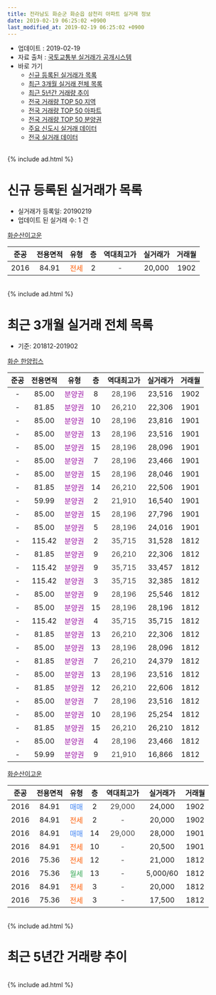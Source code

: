 ```yaml
---
title: 전라남도 화순군 화순읍 삼천리 아파트 실거래 정보
date: 2019-02-19 06:25:02 +0900
last_modified_at: 2019-02-19 06:25:02 +0900
---
```


* 업데이트 : 2019-02-19
* 자료 출처 : [국토교통부 실거래가 공개시스템](http://rt.molit.go.kr)
* 바로 가기
    * [신규 등록된 실거래가 목록](#신규-등록된-실거래가-목록)
    * [최근 3개월 실거래 전체 목록](#최근-3개월-실거래-전체-목록)
    * [최근 5년간 거래량 추이](#최근-5년간-거래량-추이)
    * [전국 거래량 TOP 50 지역](https://inasie.github.io/apt-trade-info/최근-3개월-전국에서-가장-거래가-많이-발생한-지역)
    * [전국 거래량 TOP 50 아파트](https://inasie.github.io/apt-trade-info/최근-3개월-전국에서-가장-거래가-많이-발생한-아파트)
    * [전국 거래량 TOP 50 분양권](https://inasie.github.io/apt-trade-info/최근-3개월-전국에서-가장-거래가-많이-발생한-분양권)
    * [주요 신도시 실거래 데이터](https://inasie.github.io/apt-trade-info/주요-신도시)
    * [전국 실거래 데이터](https://inasie.github.io/apt-trade-info/전국)
<br>
{% include ad.html %}
<br>

# 신규 등록된 실거래가 목록
* 실거래가 등록일: 20190219
* 업데이트 된 실거래 수: 1 건


[화순산이고운](https://search.naver.com/search.naver?query=%EC%A0%84%EB%9D%BC%EB%82%A8%EB%8F%84+%ED%99%94%EC%88%9C%EA%B5%B0+%ED%99%94%EC%88%9C%EC%9D%8D+%EC%82%BC%EC%B2%9C%EB%A6%AC+%ED%99%94%EC%88%9C%EC%82%B0%EC%9D%B4%EA%B3%A0%EC%9A%B4)

|준공|전용면적|유형|층|역대최고가|실거래가|거래월|
|:---:|:---:|:---:|:---:|:---:|:---:|:---:|
|2016|84.91|<span style="color:#ff5a00">전세</span>|2|<span style="color:#444444">-</span>|20,000|1902|


<br>
{% include ad.html %}
<br>

# 최근 3개월 실거래 전체 목록
* 기준: 201812-201902


[화순  한양립스](https://search.naver.com/search.naver?query=%EC%A0%84%EB%9D%BC%EB%82%A8%EB%8F%84+%ED%99%94%EC%88%9C%EA%B5%B0+%ED%99%94%EC%88%9C%EC%9D%8D+%EC%82%BC%EC%B2%9C%EB%A6%AC+%ED%99%94%EC%88%9C++%ED%95%9C%EC%96%91%EB%A6%BD%EC%8A%A4)

|준공|전용면적|유형|층|역대최고가|실거래가|거래월|
|:---:|:---:|:---:|:---:|:---:|:---:|:---:|
|-|85.00|<span style="color:#9C11A5">분양권</span>|8|<span style="color:#444444">28,196</span>|23,516|1902|
|-|81.85|<span style="color:#9C11A5">분양권</span>|10|<span style="color:#444444">26,210</span>|22,306|1901|
|-|85.00|<span style="color:#9C11A5">분양권</span>|10|<span style="color:#444444">28,196</span>|23,816|1901|
|-|85.00|<span style="color:#9C11A5">분양권</span>|13|<span style="color:#444444">28,196</span>|23,516|1901|
|-|85.00|<span style="color:#9C11A5">분양권</span>|15|<span style="color:#444444">28,196</span>|28,096|1901|
|-|85.00|<span style="color:#9C11A5">분양권</span>|7|<span style="color:#444444">28,196</span>|23,466|1901|
|-|85.00|<span style="color:#9C11A5">분양권</span>|15|<span style="color:#444444">28,196</span>|28,046|1901|
|-|81.85|<span style="color:#9C11A5">분양권</span>|14|<span style="color:#444444">26,210</span>|22,506|1901|
|-|59.99|<span style="color:#9C11A5">분양권</span>|2|<span style="color:#444444">21,910</span>|16,540|1901|
|-|85.00|<span style="color:#9C11A5">분양권</span>|15|<span style="color:#444444">28,196</span>|27,796|1901|
|-|85.00|<span style="color:#9C11A5">분양권</span>|5|<span style="color:#444444">28,196</span>|24,016|1901|
|-|115.42|<span style="color:#9C11A5">분양권</span>|2|<span style="color:#444444">35,715</span>|31,528|1812|
|-|81.85|<span style="color:#9C11A5">분양권</span>|9|<span style="color:#444444">26,210</span>|22,306|1812|
|-|115.42|<span style="color:#9C11A5">분양권</span>|9|<span style="color:#444444">35,715</span>|33,457|1812|
|-|115.42|<span style="color:#9C11A5">분양권</span>|3|<span style="color:#444444">35,715</span>|32,385|1812|
|-|85.00|<span style="color:#9C11A5">분양권</span>|9|<span style="color:#444444">28,196</span>|25,546|1812|
|-|85.00|<span style="color:#9C11A5">분양권</span>|15|<span style="color:#444444">28,196</span>|28,196|1812|
|-|115.42|<span style="color:#9C11A5">분양권</span>|4|<span style="color:#444444">35,715</span>|35,715|1812|
|-|81.85|<span style="color:#9C11A5">분양권</span>|13|<span style="color:#444444">26,210</span>|22,306|1812|
|-|85.00|<span style="color:#9C11A5">분양권</span>|13|<span style="color:#444444">28,196</span>|28,096|1812|
|-|81.85|<span style="color:#9C11A5">분양권</span>|7|<span style="color:#444444">26,210</span>|24,379|1812|
|-|85.00|<span style="color:#9C11A5">분양권</span>|13|<span style="color:#444444">28,196</span>|23,516|1812|
|-|81.85|<span style="color:#9C11A5">분양권</span>|12|<span style="color:#444444">26,210</span>|22,606|1812|
|-|85.00|<span style="color:#9C11A5">분양권</span>|7|<span style="color:#444444">28,196</span>|23,516|1812|
|-|85.00|<span style="color:#9C11A5">분양권</span>|10|<span style="color:#444444">28,196</span>|25,254|1812|
|-|81.85|<span style="color:#9C11A5">분양권</span>|15|<span style="color:#444444">26,210</span>|26,210|1812|
|-|85.00|<span style="color:#9C11A5">분양권</span>|4|<span style="color:#444444">28,196</span>|23,466|1812|
|-|59.99|<span style="color:#9C11A5">분양권</span>|9|<span style="color:#444444">21,910</span>|16,866|1812|

[화순산이고운](https://search.naver.com/search.naver?query=%EC%A0%84%EB%9D%BC%EB%82%A8%EB%8F%84+%ED%99%94%EC%88%9C%EA%B5%B0+%ED%99%94%EC%88%9C%EC%9D%8D+%EC%82%BC%EC%B2%9C%EB%A6%AC+%ED%99%94%EC%88%9C%EC%82%B0%EC%9D%B4%EA%B3%A0%EC%9A%B4)

|준공|전용면적|유형|층|역대최고가|실거래가|거래월|
|:---:|:---:|:---:|:---:|:---:|:---:|:---:|
|2016|84.91|<span style="color:#4285f3">매매</span>|2|<span style="color:#444444">29,000</span>|24,000|1902|
|2016|84.91|<span style="color:#ff5a00">전세</span>|2|<span style="color:#444444">-</span>|20,000|1902|
|2016|84.91|<span style="color:#4285f3">매매</span>|14|<span style="color:#444444">29,000</span>|28,000|1901|
|2016|84.91|<span style="color:#ff5a00">전세</span>|10|<span style="color:#444444">-</span>|20,500|1901|
|2016|75.36|<span style="color:#ff5a00">전세</span>|12|<span style="color:#444444">-</span>|21,000|1812|
|2016|75.36|<span style="color:#34a853">월세</span>|13|<span style="color:#444444">-</span>|5,000/60|1812|
|2016|84.91|<span style="color:#ff5a00">전세</span>|3|<span style="color:#444444">-</span>|20,000|1812|
|2016|75.36|<span style="color:#ff5a00">전세</span>|3|<span style="color:#444444">-</span>|17,500|1812|


<br>
{% include ad.html %}
<br>

# 최근 5년간 거래량 추이


<div style="width:100%;">
    <canvas id="deal_progress" height="200"></canvas>
</div>

<script>
new Chart(document.getElementById("deal_progress"), {
    type: 'line',
    data: {
        labels: ['201402','201403','201404','201405','201406','201407','201408','201409','201410','201411','201412','201501','201502','201503','201504','201505','201506','201507','201508','201509','201510','201511','201512','201601','201602','201603','201604','201605','201606','201607','201608','201609','201610','201611','201612','201701','201702','201703','201704','201705','201706','201707','201708','201709','201710','201711','201712','201801','201802','201803','201804','201805','201806','201807','201808','201809','201810','201811','201812','201901','201902'],
        datasets: [{
            label: '매매',
            pointRadius: 1,
            data: [0, 0, 0, 0, 0, 12, 5, 2, 3, 5, 2, 1, 1, 0, 0, 0, 0, 0, 1, 0, 0, 0, 0, 0, 0, 0, 0, 1, 0, 0, 0, 0, 0, 1, 1, 2, 2, 3, 3, 4, 3, 1, 2, 1, 0, 0, 5, 3, 7, 4, 8, 6, 8, 9, 7, 10, 10, 10, 17, 11, 2],
            borderColor: "rgba(255, 201, 14, 1)",
            backgroundColor: "rgba(255, 201, 14, 0.5)",
            fill: false,
            lineTension: 0
        },{
            label: '전월세',
            pointRadius: 1,
            data: [0, 0, 0, 0, 0, 0, 0, 0, 0, 0, 0, 0, 0, 0, 0, 0, 0, 0, 0, 0, 0, 0, 0, 0, 0, 0, 0, 0, 0, 0, 0, 1, 2, 3, 2, 6, 5, 5, 4, 0, 1, 1, 2, 0, 1, 1, 1, 1, 2, 0, 0, 1, 1, 0, 1, 0, 2, 3, 4, 1, 1],
            borderColor: "rgba(0, 141, 185, 1)",
            backgroundColor: "rgba(0, 141, 185, 0.5)",
            fill: false,
            lineTension: 0
        }
        ]
    },
    options: {
        responsive: true,
        title: {
            display: false
        },
        tooltips: {
            mode: 'index',
            intersect: false
        },
        hover: {
            mode: 'nearest',
            intersect: true
        },
        scales: {
            xAxes: [{
                display: true,
                scaleLabel: {
                    display: true,
                    labelString: '년/월'
                }
            }],
            yAxes: [{
                display: true,
                ticks: {
                    suggestedMin: 0,
                },
                scaleLabel: {
                    display: true,
                    labelString: '실거래 수'
                }
            }]
        }
    }
});

</script>


<br>
{% include ad.html %}
<br>

